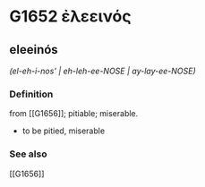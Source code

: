 # G1652 ἐλεεινός

## eleeinós

_(el-eh-i-nos' | eh-leh-ee-NOSE | ay-lay-ee-NOSE)_

### Definition

from [[G1656]]; pitiable; miserable.

- to be pitied, miserable

### See also

[[G1656]]

